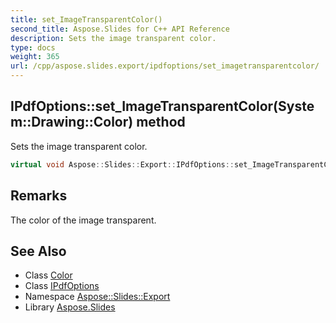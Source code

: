 ```yaml
---
title: set_ImageTransparentColor()
second_title: Aspose.Slides for C++ API Reference
description: Sets the image transparent color.
type: docs
weight: 365
url: /cpp/aspose.slides.export/ipdfoptions/set_imagetransparentcolor/
---
```

## IPdfOptions::set_ImageTransparentColor(System::Drawing::Color) method


Sets the image transparent color.

```cpp
virtual void Aspose::Slides::Export::IPdfOptions::set_ImageTransparentColor(System::Drawing::Color value)=0
```

## Remarks


The color of the image transparent. 
## See Also

* Class [Color](../../system.drawing/color/)
* Class [IPdfOptions](./)
* Namespace [Aspose::Slides::Export](../)
* Library [Aspose.Slides](../../)